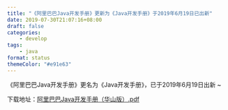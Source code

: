 ```yaml
---
title: "《阿里巴巴Java开发手册》更新为《Java开发手册》于2019年6月19日已出新"
date: 2019-07-30T21:07:16+08:00
draft: false
categories:
    - develop
tags:
    - java
format: status
themeColor: "#e91e63"
---
```


《阿里巴巴Java开发手册》更名为《Java开发手册》，已于2019年6月19日出新 ~

下载地址：[阿里巴巴Java开发手册（华山版）.pdf](https://github.com/alibaba/p3c/raw/master/%E9%98%BF%E9%87%8C%E5%B7%B4%E5%B7%B4Java%E5%BC%80%E5%8F%91%E6%89%8B%E5%86%8C%EF%BC%88%E5%8D%8E%E5%B1%B1%E7%89%88%EF%BC%89.pdf)